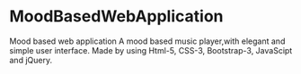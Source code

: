 # MoodBasedWebApplication
Mood based web application
A mood based music player,with elegant and simple user interface. Made by using Html-5, CSS-3, Bootstrap-3, JavaScipt and jQuery.
